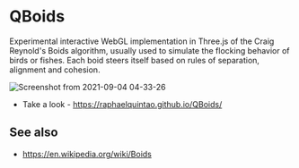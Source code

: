 QBoids
====

Experimental interactive WebGL implementation in Three.js of the Craig Reynold's Boids algorithm, usually used to simulate the flocking behavior of birds or fishes.
Each boid steers itself based on rules of separation, alignment and cohesion.

![Screenshot from 2021-09-04 04-33-26](https://user-images.githubusercontent.com/2568375/132086851-5b21b6c1-03d8-43d1-9a39-af1cf351d279.png)

* Take a look - https://raphaelquintao.github.io/QBoids/


## See also
* https://en.wikipedia.org/wiki/Boids
